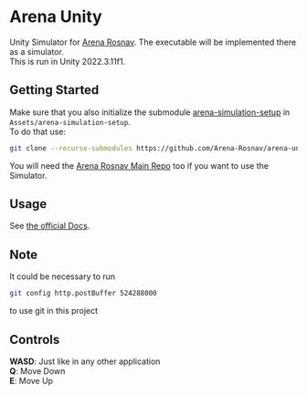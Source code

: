 # Arena Unity
Unity Simulator for [Arena Rosnav](https://github.com/Arena-Rosnav/arena-rosnav). The executable will be implemented there as a simulator.  
This is run in Unity 2022.3.11f1.

## Getting Started
Make sure that you also initialize the submodule [arena-simulation-setup](https://github.com/Arena-Rosnav/arena-simulation-setup) in `Assets/arena-simulation-setup`.  
To do that use:

```bash
git clone --recurse-submodules https://github.com/Arena-Rosnav/arena-unity.git
```
You will need the [Arena Rosnav Main Repo](https://github.com/Arena-Rosnav/arena-rosnav) too if you want to use the Simulator.

## Usage
See [the official Docs](https://arena-rosnav.readthedocs.io/en/latest/packages/unity_simulator/).

## Note
It could be necessary to run 
```bash
git config http.postBuffer 524288000
```
to use git in this project

## Controls

**WASD**: Just like in any other application  
**Q**: Move Down  
**E**: Move Up
